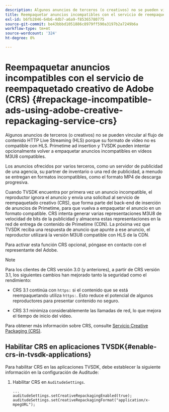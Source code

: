 ```yaml
---
description: Algunos anuncios de terceros (o creativos) no se pueden vincular al flujo de contenido HTTP Live Streaming (HLS) porque su formato de vídeo no es compatible con HLS. Primetime ad insertion y TVSDK pueden intentar opcionalmente volver a empaquetar anuncios incompatibles en vídeos M3U8 compatibles.
title: Reempaquetar anuncios incompatibles con el servicio de reempaquetado creativo de Adobe (CRS)
exl-id: b6fb2846-64b6-4db7-a6a9-f85365780775
source-git-commit: be43bbbd1051886c8979ff590a3197b2a7249b6a
workflow-type: tm+mt
source-wordcount: '324'
ht-degree: 0%

---
```


# Reempaquetar anuncios incompatibles con el servicio de reempaquetado creativo de Adobe (CRS) {#repackage-incompatible-ads-using-adobe-creative-repackaging-service-crs}

Algunos anuncios de terceros (o creativos) no se pueden vincular al flujo de contenido HTTP Live Streaming (HLS) porque su formato de vídeo no es compatible con HLS. Primetime ad insertion y TVSDK pueden intentar opcionalmente volver a empaquetar anuncios incompatibles en vídeos M3U8 compatibles.

Los anuncios ofrecidos por varios terceros, como un servidor de publicidad de una agencia, su partner de inventario o una red de publicidad, a menudo se entregan en formatos incompatibles, como el formato MP4 de descarga progresiva.

Cuando TVSDK encuentra por primera vez un anuncio incompatible, el reproductor ignora el anuncio y envía una solicitud al servicio de reempaquetado creativo (CRS), que forma parte del back-end de inserción de anuncios de Primetime, para que vuelva a empaquetar el anuncio en un formato compatible. CRS intenta generar varias representaciones M3U8 de velocidad de bits de la publicidad y almacena estas representaciones en la red de entrega de contenido de Primetime (CDN). La próxima vez que TVSDK reciba una respuesta de anuncio que apunte a ese anuncio, el reproductor utilizará la versión M3U8 compatible con HLS de la CDN.

Para activar esta función CRS opcional, póngase en contacto con el representante del Adobe.

>[!NOTE]
>
>Para los clientes de CRS versión 3.0 (y anteriores), a partir de CRS versión 3.1, los siguientes cambios han mejorado tanto la seguridad como el rendimiento:
>
>* CRS 3.1 continúa con `https:` si el contenido que se está reempaquetando utiliza `https:`. Esto reduce el potencial de algunos reproductores para presentar contenido no seguro.
>
>* CRS 3.1 minimiza considerablemente las llamadas de red, lo que mejora el tiempo de inicio del vídeo.
>


Para obtener más información sobre CRS, consulte [Servicio Creative Packaging (CRS)](https://helpx.adobe.com/content/dam/help/en/primetime/drm/drm_certificate_enrollment.pdf).

## Habilitar CRS en aplicaciones TVSDK{#enable-crs-in-tvsdk-applications}

Para habilitar CRS en las aplicaciones TVSDK, debe establecer la siguiente información en la configuración de Auditude:

1. Habilitar CRS en `AuditudeSettings`.

   ```
   ... 
   auditudeSettings.setCreativeRepackagingEnabled(true); 
   auditudeSettings.setCreativeRepackagingFormat("application/x-mpegURL"); 
   ```
